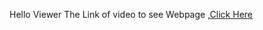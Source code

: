Hello Viewer 
The Link of video to see Webpage ,[Click Here](https://www.youtube.com/watch?v=DAB9sbp2Xnw)
